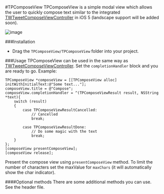 #TPComposeView
TPComposeView is a simple modal view which allows the user to quickly compose text similar to the integrated [TWTweetComposeViewController](http://developer.apple.com/library/ios/#documentation/Twitter/Reference/TWTweetSheetViewControllerClassRef/Reference/Reference.html) in iOS 5 (landscape support will be added soon).

![image](http://f.cl.ly/items/3B3p1N0J3W230L3V2w2Y/iOS%20Simulator%20Screen%20shot%20Jan%2015,%202012%2000.50.05%20.png)

###Installation
* Drag the ``TPComposeView/TPComposeView`` folder into your project.

###Usage
TPComposeView can be used in the same way as [TWTweetComposeViewController](http://developer.apple.com/library/ios/#documentation/Twitter/Reference/TWTweetSheetViewControllerClassRef/Reference/Reference.html). Set the ``completionHandler`` block and you are ready to go. Example:

    TPComposeView *composeView = [[TPComposeView alloc] initWithInitialText:@"Some text..."];
    composeView.title = @"Compose";
    composeView.completionHandler = ^(TPComposeViewResult result, NSString *text){
        switch (result) 
        {
            case TPComposeViewResultCancelled:
				// Cancelled
                break;
                
            case TPComposeViewResultDone:
				// Do some magic with the text
                break;                
        }
    };
    [composeView presentComposeView];
    [composeView release];   

Present the compose view using ``presentComposeView`` method. To limit the number of characters set the maxValue for ``maxChars`` (it will automatically show the char indicator).

####Optional methods
There are some additional methods you can use. See the header file.